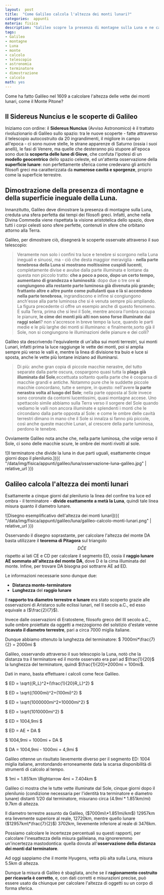 ```yaml
---
layout:  post
title:  "Come Galileo calcola l'altezza dei monti lunari?"
categories:  appunti
materia: fisica
description: "Galileo scopre la presenza di montagne sulla Luna e ne calcola l'altezza attraverso le osservazioni con il suo telescopio."
tags:
- Galileo
- montagne
- Luna
- monte
- calcolo
- telescopio
- astronomia
- terminatore
- dimostrazione
- calcolo
math: yes
---
```

Come ha fatto Galileo nel 1609 a calcolare l'altezza delle vette dei monti lunari, come il Monte Pitone?


## Il Sidereus Nuncius e le scoperte di Galileo

Iniziamo con ordine: il **Sidereus Nuncius** (Avviso Astronomico) è il trattato rivoluzionario di Galileo sullo spazio: tra le nuove scoperte - fatte attraverso il telescopio autocostruito da 20 ingrandimenti, il migliore in campo all'epoca - ci sono nuove stelle, le strane apparenze di Saturno (ossia i suoi anelli), le fasi di Venere, ma quelle che desteranno più stupore all'epoca sono due:la **scoperta delle lune di Giove**, che confuta l'ipotesi di un **modello geocentrico** dello spazio celeste, ed un'attenta osservazione della **superficie lunare**: non perfettamente sferica come credevano gli antichi filosofi greci ma caratterizzata da **numerose cavità e sporgenze**, proprio come la superficie terrestre.

## Dimostrazione della presenza di montagne e della superficie ineguale della Luna.

Innanzitutto, Galileo deve dimostrare la presenza di montagne sulla Luna, creduta una sfera perfetta dai tempi dei filosofi greci. Infatti, anche nella Divina Commedia viene rispettata la visione aristotelica dello spazio, dove tutti i corpi celesti sono sfere perfette, contenuti in sfere che orbitano attorno alla Terra. 

Galileo, per dimostrare ciò, disegnerà le scoperte osservate attraverso il suo telescopio:

> Veramente non solo i confini tra luce e tenebre si scorgono nella Luna ineguali e sinuosi, ma - ciò che desta maggior meraviglia - **nella parte tenebrosa della Luna si mostrano moltissime cuspidi lucenti**, completamente divise e avulse dalla parte illuminata e lontane da questa non piccolo tratto: **che a poco a poco, dopo un certo tempo, aumentano di grandezza e luminosità**: dopo due o tre ore **si congiungono alla restante parte luminosa già divenuta più grande; frattanto altre e altre punte come pullulanti qua e là si accendono nella parte tenebrosa**, ingrandiscono e infine si congiungono anch'esse alla parte luminosa che si è venuta sempre più ampliando. La figura precedente ci offre un esempio anche di questo fenomeno. E sulla Terra, prima che si levi il Sole, mentre ancora l'ombra occupa le pianure, **le cime dei monti più alti non sono forse illuminate dai raggi solari**? non s'accresce in breve tempo la luce, quando le parti medie e le più larghe dei monti si illuminano: e finalmente,sorto già il Sole, non si congiungono le illuminazioni delle pianure e dei colli?

Galileo sta descrivendo l'equivalente di un'alba sui monti terrestri, sui monti Lunari, infatti prima la luce raggiunge le vette dei monti, poi si amplia sempre più verso le valli e, mentre la linea di divisione tra buio e luce si sposta, anche le vette più lontane iniziano ad illuminarsi.

> Di più: anche gran copia di piccole macchie nerastre, del tutto separate dalla parte oscura, cospargono quasi tutta la **plaga già illuminata dal Sole**,eccettuata soltanto quella parte che è cosparsa di macchie grandi e antiche. Notammo pure che le suddette piccole macchie concordano, tutte e sempre, in questo: nell'avere **la parte nerastra volta al luogo del Sole**; nella parte opposta al Sole invece sono coronate da contorni lucentissimi, quasi montagne accese. Uno spettacolo simile abbiamo sulla Terra verso il sorgere del Sole quando vediamo le valli non ancora illuminate e splendenti i monti che le circondano dalla parte opposta al Sole: e come le ombre delle cavità terrestri dimano in mano che il Sole si innalza si fanno più piccole, così anche queste macchie Lunari, al crescere della parte luminosa, perdono le tenebre.

Ovviamente Galileo nota anche che, nella parte luminosa, che volge verso il Sole, ci sono delle macchie scure, le ombre dei monti rivolti al sole.

![Il terminatore che divide la luna in due parti uguali, esattamente cinque giorni dopo il plenilunio.]({{ "/data/img/fisica/appunti/galileo/luna/osservazione-luna-galileo.jpg" | relative_url }})

## Galileo calcola l'altezza dei monti lunari


Esattamente a cinque giorni dal plenilunio la linea del confine tra luce ed ombra - il terminatore - **divide esattamente a metà la Luna**, quindi tale linea misura quanto il diametro lunare. 

![Disegno esemplificativo dell'altezza dei monti lunari]({{ "/data/img/fisica/appunti/galileo/luna/galileo-calcolo-monti-lunari.png" | relative_url }})


Osservando il disegno soprastante, per calcolare l'altezza del monte DA basta utilizzare il **teorema di Pitagora** sul triangolo $$ D\hat{C}E$$ rispetto ai lati CE e CD per calcolare il segmento ED, ossia il **raggio lunare AE sommato all'altezza del monte DA**, dove D è la cima illuminata del monte. Infine, per trovare DA bisogna poi sottrarre AE ad ED.

Le informazioni necessarie sono dunque due:

* **Distanza monte-terminatore**
* **Lunghezza** del **raggio lunare**

Il **rapporto tra diametro terrestre e lunare** era stato scoperto grazie alle osservazioni di Aristarco sulle eclissi lunari, nel II secolo a.C., ed esso equivale a ($\frac{2}{7}$). 

Invece dalle osservazioni di Eratostene, filosofo greco del III secolo a.C., sulle ombre proiettate da oggetti a mezzogiorno del solstizio d'estate venne **ricavato il diametro terrestre**, pari a circa 7000 miglia italiane. 

Dunque abbiamo ottenuto la lunghezza del terminatore: $ 7000mi*\frac{7}{2} = 2000mi $

Galileo, osservando attraverso il suo telescopio la Luna, notò che la distanza tra il terminatore ed il monte osservato era pari ad $\frac{1}{20}$ la lunghezza del terminatore, quindi $\frac{1}{20}*2000mi = 100mi$.

Dati in mano, basta effettuare i calcoli come fece Galileo.

$ ED = \sqrt{(R_L)^2+(\frac{1}{20}R_L)^2} $

$ ED = \sqrt{(1000mi)^2+(100mi)^2} $


$ ED = \sqrt{1000000mi^2+10000mi^2} $

$ ED = \sqrt{1010000mi^2} $

$ ED = 1004,9mi $

$ ED = AE + DA $

$ 1004,9mi = 1000mi + DA $

$ DA = 1004,9mi - 1000mi = 4,9mi $

Galileo ottenne un risultato lievemente diverso per il segmento ED: 1004 miglia italiane, arrotondando erroneamente data la scarsa disponibilità di strumenti di calcolo al tempo. 

$ 1mi = 1.851km \Rightarrow 4mi = 7.404km $

Galileo ci mostra che le tutte vette illuminate dal Sole, cinque giorni dopo il plenilunio (condizione necessaria per l'identità tra terminatore e diametro lunare) distanti 1/20 dal terminatore, misurano circa ($4.9mi*1.851km/mi$) 9.7km di altezza. 

Il diametro terrestre assunto da Galileo, ($7000mi\*1.851mi/km$) 12957km era lievemente superiore al reale, 12720km, mentre quello lunare ($12957km\*\frac{7}{2}$) 3702km, lievemente inferiore al reale di 3476km. 

Possiamo calcolare le incertezze percentuali su questi rapporti, per calcolare l'inesattezza della misura galileiana, ma ignoreremmo un'incertezza mastodontica: quella dovuta all'**osservazione della distanza dei monti dal terminatore**. 

Ad oggi sappiamo che il monte Hyugens, vetta più alta sulla Luna, misura 5.5km di altezza. 

Dunque la misura di Galileo è sbagliata, anche se il **ragionamento costruito per ricavarla è corretto**, e, con dati corretti e misurazioni precise, può essere usato da chiunque per calcolare l'altezza di oggetti su un corpo di forma sferica.
